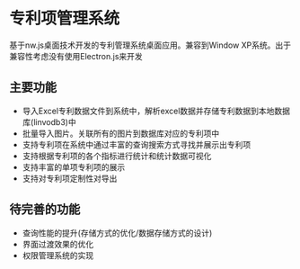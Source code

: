# 专利项管理系统
基于nw.js桌面技术开发的专利管理系统桌面应用。兼容到Window XP系统。出于兼容性考虑没有使用Electron.js来开发

## 主要功能

- 导入Excel专利数据文件到系统中，解析excel数据并存储专利数据到本地数据库(linvodb3)中
- 批量导入图片。关联所有的图片到数据库对应的专利项中
- 支持专利项在系统中通过丰富的查询搜索方式寻找并展示出专利项
- 支持根据专利项的各个指标进行统计和统计数据可视化
- 支持丰富的单项专利项的展示
- 支持对专利项定制性对导出

## 待完善的功能

- 查询性能的提升(存储方式的优化/数据存储方式的设计)
- 界面过渡效果的优化
- 权限管理系统的实现
